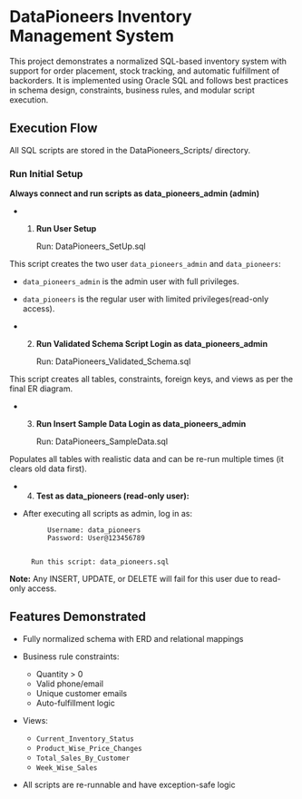 # DataPioneers Inventory Management System

This project demonstrates a normalized SQL-based inventory system with support for order placement, stock tracking, and automatic fulfillment of backorders. It is implemented using Oracle SQL and follows best practices in schema design, constraints, business rules, and modular script execution.

## Execution Flow

All SQL scripts are stored in the DataPioneers_Scripts/ directory.

### **Run Initial Setup**

**Always connect and run scripts as data_pioneers_admin (admin)**

- 1. **Run User Setup**

        Run: DataPioneers_SetUp.sql

This script creates the two user `data_pioneers_admin` and `data_pioneers`:
- `data_pioneers_admin` is the admin user with full privileges.
- `data_pioneers` is the regular user with limited privileges(read-only access).



- 2. **Run Validated Schema Script Login as data_pioneers_admin**

        Run: DataPioneers_Validated_Schema.sql

This script creates all tables, constraints, foreign keys, and views as per the final ER diagram.


- 3. **Run Insert Sample Data Login as data_pioneers_admin**

       Run: DataPioneers_SampleData.sql

Populates all tables with realistic data and can be re-run multiple times (it clears old data first).

- 4. **Test as data_pioneers (read-only user):**
- After executing all scripts as admin, log in as:

            Username: data_pioneers
            Password: User@123456789


        Run this script: data_pioneers.sql

**Note:** Any INSERT, UPDATE, or DELETE will fail for this user due to read-only access.


## Features Demonstrated

- Fully normalized schema with ERD and relational mappings

- Business rule constraints:
  - Quantity > 0
  - Valid phone/email
  - Unique customer emails
  - Auto-fulfillment logic


- Views:
  - `Current_Inventory_Status`
  - `Product_Wise_Price_Changes`
  - `Total_Sales_By_Customer`
  - `Week_Wise_Sales`
- All scripts are re-runnable and have exception-safe logic
